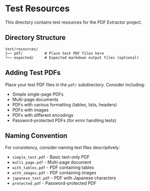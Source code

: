 # Test Resources

This directory contains test resources for the PDF Extractor project.

## Directory Structure

```text
test/resources/
├── pdf/          # Place test PDF files here
└── expected/     # Expected markdown output files (optional)
```

## Adding Test PDFs

Place your test PDF files in the `pdf/` subdirectory. Consider including:

- Simple single-page PDFs
- Multi-page documents
- PDFs with various formatting (tables, lists, headers)
- PDFs with images
- PDFs with different encodings
- Password-protected PDFs (for error handling tests)

## Naming Convention

For consistency, consider naming test files descriptively:

- `simple_text.pdf` - Basic text-only PDF
- `multi_page.pdf` - Multi-page document
- `with_tables.pdf` - PDF containing tables
- `with_images.pdf` - PDF containing images
- `japanese_text.pdf` - PDF with Japanese characters
- `protected.pdf` - Password-protected PDF

